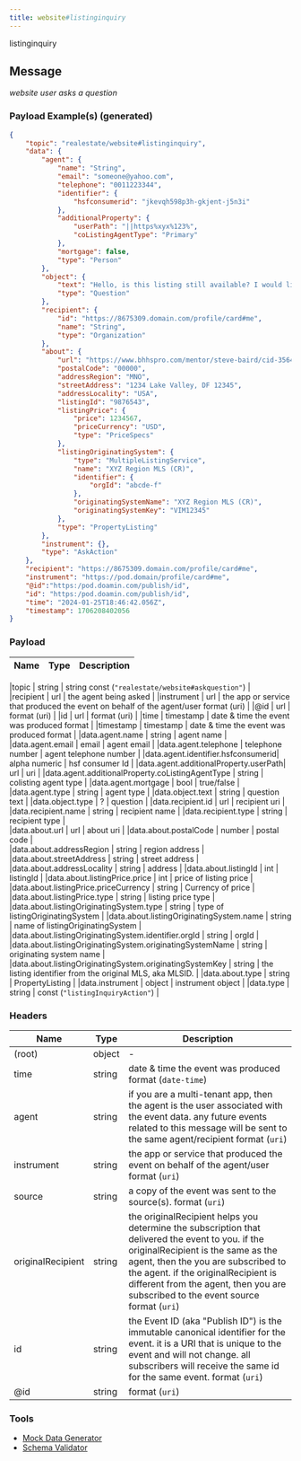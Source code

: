 ```yaml
---
title: website#listinginquiry
---
```

listinginquiry
## Message

_website user asks a question_

### Payload Example(s) (generated)

```json
{   
    "topic": "realestate/website#listinginquiry",
    "data": {
        "agent": {
            "name": "String",
            "email": "someone@yahoo.com",
            "telephone": "0011223344",
            "identifier": {
                "hsfconsumerid": "jkevqh598p3h-gkjent-j5n3i"
            },
            "additionalProperty": {
                "userPath": "||https%xyx%123%",
                "coListingAgentType": "Primary"
            },
            "mortgage": false,
            "type": "Person"
        },
        "object": {
            "text": "Hello, is this listing still available? I would like more information about 7158 Golden. Thank you! ",
            "type": "Question"
        },
        "recipient": {
            "id": "https://8675309.domain.com/profile/card#me",
            "name": "String",
            "type": "Organization"
        },
        "about": {
            "url": "https://www.bhhspro.com/mentor/steve-baird/cid-356481/oh/889-hartford-drive-44035/pid-338005633",
            "postalCode": "00000",
            "addressRegion": "MNO",
            "streetAddress": "1234 Lake Valley, DF 12345",
            "addressLocality": "USA",
            "listingId": "9876543",
            "listingPrice": {
                "price": 1234567,
                "priceCurrency": "USD",
                "type": "PriceSpecs"
            },
            "listingOriginatingSystem": {
                "type": "MultipleListingService",
                "name": "XYZ Region MLS (CR)",
                "identifier": {
                    "orgId": "abcde-f"
                },
                "originatingSystemName": "XYZ Region MLS (CR)",
                "originatingSystemKey": "VIM12345"
            },
            "type": "PropertyListing"
        },
        "instrument": {},
        "type": "AskAction"
    },
    "recipient": "https://8675309.domain.com/profile/card#me",
    "instrument": "https://pod.domain/profile/card#me",
    "@id":"https:/pod.doamin.com/publish/id",
    "id": "https:/pod.doamin.com/publish/id",
    "time": "2024-01-25T18:46:42.056Z",
    "timestamp": 1706208402056
}
```

### Payload

| Name                                             | Type                           |Description  |                                                                                                                                                                                                                                                                                                                                                                                   
| ------------------------------------------------ | ------------------------------------- | --------------------------------------------------------------------------------------------------------------------------------------------------------------------------------------------------------------------------------------------------------------------------------------------------------------------------------------------------------------------------------------------------------------------------------------------------------------------------------------------------------------------------------------------------------------------------------------------------------------------------------------------------------------------------------------------------------------------------------------------------------------------------------------------------------------------------------------------------------------------- |

|topic                          | string                            | string const (`"realestate/website#askquestion"`)  |  
|recipient                      | url                               | the agent being asked |
|instrument                     | url                               | the app or service that produced the event on behalf of the agent/user format (uri) |
|@id                            | url                               | format (uri) |
|id                             | url                               | format (uri) |
|time                           | timestamp                         | date & time the event was produced format |
|timestamp                      | timestamp                         | date & time the event was produced format |
|data.agent.name                |  string                           | agent name |
|data.agent.email               | email                             | agent email |
|data.agent.telephone           | telephone number                  | agent telephone number |
|data.agent.identifier.hsfconsumerid|  alpha numeric                | hsf consumer Id |
|data.agent.additionalProperty.userPath| url                        | uri |
|data.agent.additionalProperty.coListingAgentType | string          | colisting agent type |
|data.agent.mortgage            | bool                              | true/false |
|data.agent.type                | string                            | agent type |
|data.object.text               | string                            | question text |
|data.object.type               | ?                                 | question |
|data.recipient.id              | url                               | recipient uri | 
|data.recipient.name            | string                            | recipient name |
|data.recipient.type            | string                            | recipient type  |                  
|data.about.url                 | url                               | about uri  |
|data.about.postalCode          | number                            | postal code |      
|data.about.addressRegion       | string                            | region address |
|data.about.streetAddress       | string                            | street address |
|data.about.addressLocality     | string                            | address |
|data.about.listingId           | int                               | listingId |
|data.about.listingPrice.price  | int                               | price of listing price |
|data.about.listingPrice.priceCurrency | string                     | Currency of price |
|data.about.listingPrice.type   | string                            | listing price type |     
|data.about.listingOriginatingSystem.type | string                  | type of listingOriginatingSystem | 
|data.about.listingOriginatingSystem.name | string                  | name of listingOriginatingSystem |
|data.about.listingOriginatingSystem.identifier.orgId | string      | orgId |
|data.about.listingOriginatingSystem.originatingSystemName | string | originating system name |
|data.about.listingOriginatingSystem.originatingSystemKey  | string | the listing identifier from the original MLS, aka MLSID. |
|data.about.type                | string                            | PropertyListing |
|data.instrument                | object                            | instrument object |
|data.type                      | string                            | const (`"listingInquiryAction"`) | 
                                                

### Headers

| Name              | Type   | Description                                                                                                                                                                                                                                                                                               |
| ----------------- | ------ | --------------------------------------------------------------------------------------------------------------------------------------------------------------------------------------------------------------------------------------------------------------------------------------------------------- |
| (root)            | object | -                                                                                                                                                                                                                                                                                                         |
| time              | string | date & time the event was produced format (`date-time`)                                                                                                                                                                                                                                                   |
| agent             | string | if you are a multi-tenant app, then the agent is the user associated with the event data. any future events related to this message will be sent to the same agent/recipient format (`uri`)                                                                                                               |
| instrument        | string | the app or service that produced the event on behalf of the agent/user format (`uri`)                                                                                                                                                                                                                     |
| source            | string | a copy of the event was sent to the source(s). format (`uri`)                                                                                                                                                                                                                                             |
| originalRecipient | string | the originalRecipient helps you determine the subscription that delivered the event to you. if the originalRecipient is the same as the agent, then the you are subscribed to the agent. if the originalRecipient is different from the agent, then you are subscribed to the event source format (`uri`) |
| id                | string | the Event ID (aka "Publish ID") is the immutable canonical identifier for the event. it is a URI that is unique to the event and will not change. all subscribers will receive the same id for the same event. format (`uri`)                                                                             |
| @id               | string | format (`uri`)                                                                                                                                                                                                                                                                                            |

### Tools

- [Mock Data Generator](/tools/mock-data-generator)
- [Schema Validator](/tools/validate)
